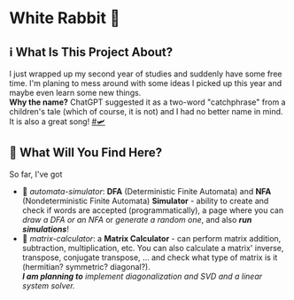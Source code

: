 # White Rabbit 🐇

## ℹ️ What Is This Project About?
I just wrapped up my second year of studies and suddenly have some free time. 
I'm planing to mess around with some ideas I picked up this year and maybe even learn some new things.  
**Why the name?** ChatGPT suggested it as a two-word "catchphrase" from a children's tale (which of course, it is not) and I had no better name in mind. 
It is also a great song! [#🛩️](https://www.youtube.com/watch?v=pnJM_jC7j_4)

## 🔎 What Will You Find Here?
So far, I've got  
- 🤖 _automata-simulator_: **DFA** (Deterministic Finite Automata) and **NFA** (Nondeterministic Finite Automata) **Simulator** - ability to create and check if words are accepted (programmatically), a page where you can *draw a DFA or an NFA* or *generate a random one*, and also ***run simulations***!
- 🔢 _matrix-calculator_: a **Matrix Calculator** - can perform matrix addition, subtraction, multiplication, etc. You can also calculate a matrix' inverse, transpose, conjugate transpose, ... and check what type of matrix is it (hermitian? symmetric? diagonal?). <br> _**I am planning to** implement diagonalization and SVD and a linear system solver._
